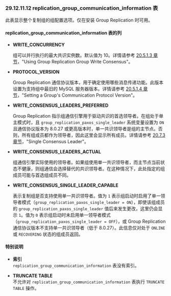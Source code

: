 ### 29.12.11.12 replication_group_communication_information 表

此表显示整个复制组的组配置选项。仅在安装 Group Replication 时可用。

#### replication_group_communication_information 表的列

- **WRITE_CONCURRENCY**  

  组可以并行执行的最大共识实例数。默认值为 10。详情请参考 [20.5.1.3 章节](#20.5.1.3)，"Using Group Replication Group Write Consensus"。

- **PROTOCOL_VERSION**  

  Group Replication 通信协议版本，用于确定使用哪些消息传递功能。此版本设置为支持组中最旧的 MySQL 服务器版本。详情请参考 [20.5.1.4 章节](#20.5.1.4)，"Setting a Group's Communication Protocol Version"。

- **WRITE_CONSENSUS_LEADERS_PREFERRED**  

  Group Replication 指示组通信引擎用于驱动共识的首选领导者。在组处于单主模式时，且 `group_replication_paxos_single_leader` 系统变量设置为 `ON` 且通信协议版本为 8.0.27 或更高版本时，单一共识领导者是组的主节点。否则，所有组成员都作为领导者，因此这里会显示所有成员。详情请参考 [20.7.3 章节](#20.7.3)，"Single Consensus Leader"。

- **WRITE_CONSENSUS_LEADERS_ACTUAL**  

  组通信引擎实际使用的领导者。如果组使用单一共识领导者，而主节点当前状态不健康，则组通信会选择替代的共识领导者。在这种情况下，此处指定的组成员可能与首选组成员不同。

- **WRITE_CONSENSUS_SINGLE_LEADER_CAPABLE**  

  表示复制组是否支持使用单一共识领导者。值为 `1` 表示组启动时启用了单一领导者模式（`group_replication_paxos_single_leader = ON`），即使该组成员的 `group_replication_paxos_single_leader` 值后来发生更改，这里仍会显示 `1`。值为 `0` 表示组启动时未启用单一领导者模式（`group_replication_paxos_single_leader = OFF`），或 Group Replication 通信协议版本不支持单一共识领导者（低于 8.0.27）。此信息仅对处于 `ONLINE` 或 `RECOVERING` 状态的组成员返回。

#### 特别说明

- **索引**  
  `replication_group_communication_information` 表没有索引。

- **TRUNCATE TABLE**  
  不允许对 `replication_group_communication_information` 表执行 `TRUNCATE TABLE` 操作。